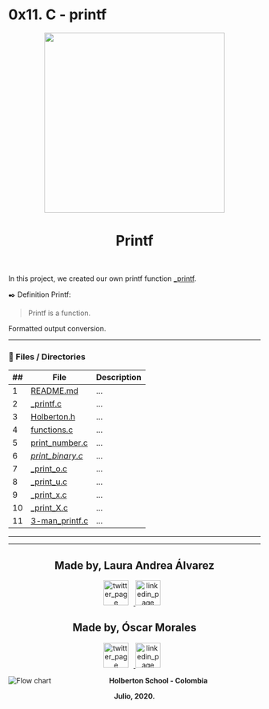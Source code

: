 # 0x11. C - printf

<p align="center">
  <img src="https://www.holbertonschool.com/holberton-logo.png" width="360"/>
 <h1 align="center">Printf</h1>
 <br>


In this project, we created our own printf function [_printf](https://linux.die.net/man/3/printf).

:black_nib:  Definition Printf:


> Printf is a function.

Formatted output conversion.

---
### :file_folder: Files / Directories 
##|File|Description
---|---|---
1|[README.md](https://github.com/oimoralest/printf/blob/master/README.md)|...
2|[_printf.c](https://github.com/oimoralest/printf/blob/master/_printf.c)|...
3|[Holberton.h](https://github.com/oimoralest/printf/blob/master/holberton.h)|...
4|[functions.c ](https://github.com/oimoralest/printf/blob/master/function.c)|...
5|[print_number.c](https://github.com/oimoralest/printf/blob/master/print_number.c)|...
6|[_print_binary.c_](https://github.com/oimoralest/printf/blob/master/_print_binary.c)|...
7|[_print_o.c ](https://github.com/oimoralest/printf/blob/master/_print_o.c)|...
8|[_print_u.c](https://github.com/oimoralest/printf/blob/master/_print_u.c)|...
9|[_print_x.c](https://github.com/oimoralest/printf/blob/master/_print_x.c)|...
10|[_print_X.c](https://github.com/oimoralest/printf/blob/master/_print_X.c)|...
11|[3-man_printf.c](https://github.com/oimoralest/printf/blob/master/man_3_printf)|...
---

---
<p align="center">
    <h2 align="center">Made by, Laura Andrea Álvarez</h2>
      <p align="center">
        <a href="https://twitter.com/apla02" target="_blank">
            <img alt="twitter_page" src="https://help.twitter.com/content/dam/help-twitter/brand/logo.png" style="float: center; margin-right: 10px" height="50" width="50">
        </a>
        <a href="https://www.linkedin.com/in/lauraandreaalvarezperez/" target="_blank">
            <img alt="linkedin_page" src="https://www.totalspecialfluids.com/sites/g/files/wompnd1206/f/menuimage/logo-linkedin.png" style="float: center; margin-right: 10px" height="50"  width="50">
        </a>
      </p>
</p>

<p align="center">
    <h2 align="center">Made by, Óscar Morales</h2>
      <p align="center">
        <a href="https://twitter.com/apla02" target="_blank">
            <img alt="twitter_page" src="https://help.twitter.com/content/dam/help-twitter/brand/logo.png" style="float: center; margin-right: 10px" height="50" width="50">
        </a>
        <a href="https://www.linkedin.com/in/lauraandreaalvarezperez/" target="_blank">
            <img alt="linkedin_page" src="https://www.totalspecialfluids.com/sites/g/files/wompnd1206/f/menuimage/logo-linkedin.png" style="float: center; margin-right: 10px" height="50"  width="50">
        </a>
      </p>
</p>

<p align="center">
   <img src="https://www.holbertonschool.com/holberton-logo.png"
     alt="Flow chart"
     style="float: left; margin-right: 10px;">
</p>
<p align="center">
<b>Holberton School - Colombia<b><br>
</p>
<p align="center">
<b>Julio, 2020.<b>
</p>



